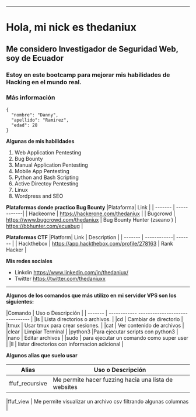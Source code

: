 ***
# Hola, mi nick es thedaniux
## Me considero Investigador de Seguridad Web, soy de **Ecuador**
### Estoy en este bootcamp para mejorar mis habilidades de Hacking en el mundo real.

### Más  información

```
{
  "nombre": "Danny",
  "apellido": "Ramirez",
  "edad": 28
}
```

**Algunas de mis habilidades**

1. Web Application Pentesting 
2. Bug Bounty 
3. Manual Application Pentesting
4. Mobile App Pentesting
5. Python and Bash Scripting
6. Active Directoy Pentesting
7. Linux
8. Wordpress and SEO

**Plataformas donde practico Bug Bounty**
|Plataforma| Link |
| -------   | ------------|
| Hackeorne | https://hackerone.com/thedaniux |
| Bugcrowd  | https://www.bugcrowd.com/thedaniux
| Bug Bounty Hunter (zseano ) |  https://bbhunter.com/ecuabug |

**Plataformas CTF**
|Platform| Link | Description | 
| -------   | ------------| ------- | 
| Hackthebox | https://app.hackthebox.com/profile/278163 | Rank Hacker | 

**Mis redes sociales**
- Linkdin https://www.linkedin.com/in/thedaniux/
- Twitter https://twitter.com/thedaniuxx

***

**Algunos de los comandos que más utilizo en mi servidor VPS son los siguientes:**


|Comando    | Uso o Descripción                            |
| -------   | ------------ ------------------------------- |
|ls         | Lista directorios o archivos.                |
|cd         | Cambiar de directorio                        |
|tmux       | Usar tmux para crear sesiones.               |
|cat        | Ver contenido de archivos                    |
|clear      | Limpiar Terminal                             |
|python3    |Para ejecutar scripts con python3             |
|nano       | Editar archivos                              |
|sudo       | para ejecutar un comando como super user     |
|ll         | listar directorios con informacion adicional |

**Algunos alias que suelo usar**

|Alias    | Uso o Descripción |
| -------   | ------------- |
|ffuf_recursive | Me permite hacer fuzzing hacia una lista de websites |

|ffuf_view      | Me permite visualizar un archivo csv filtrando algunas columnas |



